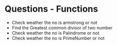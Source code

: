 # Questions - Functions

<ul>
<li>Check weather the no is armstrong or not</li>
<li>Find the Greatest common divisor of two number</li>
<li>Check weather the no is Palindrome or not</li>
<li>Check weather the no is PrimeNumber or not</li>

</ul>